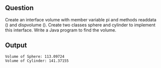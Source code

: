 ## Question
Create an interface volume with member variable pi and methods readdata () and dispvolume (). Create two classes sphere and cylinder to implement this interface. Write a Java program to find the volume.

## Output
```
Volume of Sphere: 113.09724 
Volume of Cylinder: 141.37155
```

